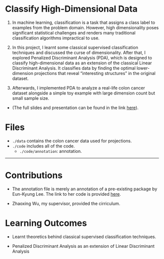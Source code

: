 # Classify High-Dimensional Data

1. In machine learning, classification is a task that assigns a class label to examples from the problem domain. However, high dimensionality poses significant statistical challenges and renders many traditional classification algorithms impractical to use.

2. In this project, I learnt some classical supervised classification techniques and discussed the curse of dimensionality. After that, I explored Penalized Discriminant Analysis (PDA), which is designed to classify high-dimensional data as an extension of the classical Linear Discriminant Analysis. It classifies data by finding the optimal lower-dimension projections that reveal “interesting structures” in the original dataset.

3. Afterwards, I implemented PDA to analyze a real-life colon cancer dataset alongside a simple toy example with large dimension count but small sample size.

- (The full slides and presentation can be found in the link [here](https://docs.google.com/presentation/d/1oSrP5NRSWhoQRwXVjOmNRvVN8d4FA-LlYU0DCK1PzhE/edit?usp=sharing)).

# Files

- `./data` contains the colon cancer data used for projections.
- `./code` includes all of the code.
  - `./code/annotation`: annotation.

---

# Contributions

- The annotation file is merely an annotation of a pre-existing package by Eun-Kyung Lee. The link to her code is provided [here](https://github.com/EK-Lee/classPP/blob/master/R/PPindex.R).

- Zhaoxing Wu, my supervisor, provided the cirriculum.

# Learning Outcomes

- Learnt theoretics behind classical supervised classification techniques.

- Penalized Discriminant Analysis as an extension of Linear Discriminant Analysis
